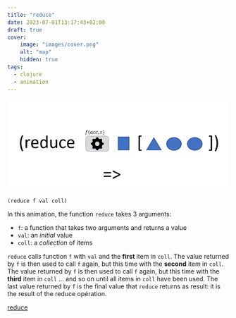 ```yaml
---
title: "reduce"
date: 2023-07-01T13:17:43+02:00
draft: true
cover:
    image: "images/cover.png"
    alt: "map"
    hidden: true
tags:
  - clojure
  - animation
---
```


![reduce](./images/reduce.gif)

```
(reduce f val coll)
```
In this animation, the function `reduce` takes 3 arguments:
- `f`: a function that takes two arguments and returns a value
- `val`: an *initial* value
- `coll`: a *collection* of items

`reduce` calls function `f` with `val` and the **first** item in `coll`. The value returned by `f` is then used to call `f` again, but this time with the **second** item in `coll`. The value returned by `f` is then used to call `f` again, but this time with the **third** item in `coll` ... and so on until all items in `coll` have been used. The last value returned by `f` is the final value that `reduce` returns as result: it is the result of the reduce opération.

[reduce](https://clojuredocs.org/clojure.core/reduce)